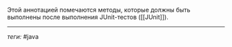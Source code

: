Этой аннотацией помечаются методы, которые должны быть выполнены после выполнения JUnit-тестов ([[JUnit]]).

---
*теги:* #java 